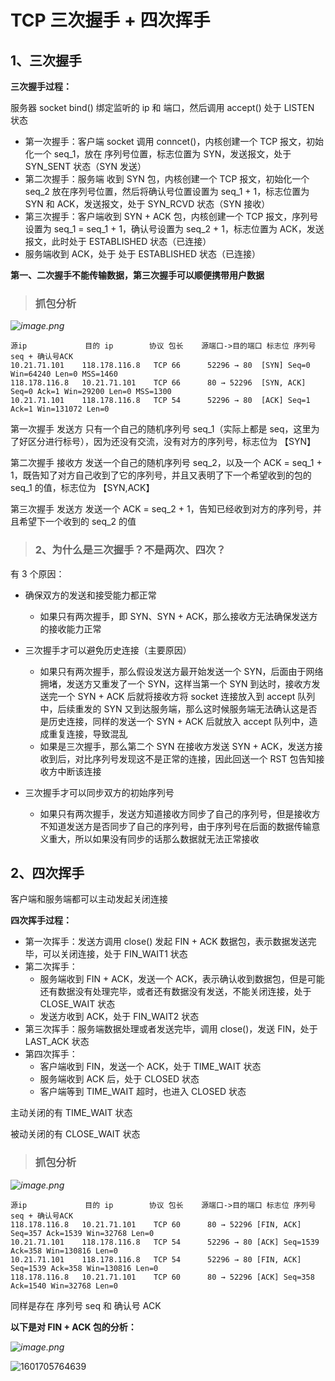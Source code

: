 # TCP 三次握手 + 四次挥手



## 1、三次握手



**三次握手过程：**

服务器 socket bind() 绑定监听的 ip 和 端口，然后调用 accept() 处于 LISTEN 状态

- 第一次握手：客户端 socket 调用 conncet()，内核创建一个 TCP 报文，初始化一个 seq_1，放在 序列号位置，标志位置为 SYN，发送报文，处于 SYN_SENT 状态（SYN 发送）
- 第二次握手：服务端 收到 SYN 包，内核创建一个 TCP 报文，初始化一个 seq_2 放在序列号位置，然后将确认号位置设置为 seq_1 + 1，标志位置为 SYN 和 ACK，发送报文，处于 SYN_RCVD 状态（SYN 接收）
- 第三次握手：客户端收到 SYN + ACK 包，内核创建一个 TCP 报文，序列号设置为 seq_1 = seq_1 + 1，确认号设置为  seq_2 + 1，标志位置为 ACK，发送报文，此时处于 ESTABLISHED 状态（已连接）
- 服务端收到 ACK，处于 处于 ESTABLISHED 状态（已连接）



**第一、二次握手不能传输数据，第三次握手可以顺便携带用户数据**



> ###  抓包分析

*![image.png](https://pic.leetcode-cn.com/1601703573-JVpYxb-image.png)*

```
源ip				目的 ip		 协议 包长	  源端口->目的端口 标志位	序列号seq + 确认号ACK
10.21.71.101	118.178.116.8	TCP	66		52296 → 80 	[SYN] Seq=0 Win=64240 Len=0 MSS=1460
118.178.116.8	10.21.71.101	TCP	66		80 → 52296 	[SYN, ACK] Seq=0 Ack=1 Win=29200 Len=0 MSS=1300
10.21.71.101	118.178.116.8	TCP	54		52296 → 80 	[ACK] Seq=1 Ack=1 Win=131072 Len=0
```

第一次握手 发送方 只有一个自己的随机序列号 seq_1（实际上都是 seq，这里为了好区分进行标号），因为还没有交流，没有对方的序列号，标志位为 【SYN】

第二次握手 接收方 发送一个自己的随机序列号 seq_2，以及一个 ACK = seq_1 + 1，既告知了对方自己收到了它的序列号，并且又表明了下一个希望收到的包的 seq_1 的值，标志位为 【SYN,ACK】

第三次握手 发送方 发送一个 ACK = seq_2 + 1，告知已经收到对方的序列号，并且希望下一个收到的 seq_2 的值





> ### 2、为什么是三次握手？不是两次、四次？

有 3 个原因：

- 确保双方的发送和接受能力都正常
  - 如果只有两次握手，即 SYN、SYN + ACK，那么接收方无法确保发送方的接收能力正常

- 三次握手才可以避免历史连接（主要原因）
  - 如果只有两次握手，那么假设发送方最开始发送一个 SYN，后面由于网络拥堵，发送方又重发了一个 SYN，这样当第一个 SYN 到达时，接收方发送完一个 SYN + ACK 后就将接收方将 socket 连接放入到 accept 队列中，后续重发的 SYN 又到达服务端，那么这时候服务端无法确认这是否是历史连接，同样的发送一个 SYN + ACK 后就放入 accept 队列中，造成重复连接，导致混乱
  - 如果是三次握手，那么第二个 SYN 在接收方发送 SYN + ACK，发送方接收到后，对比序列号发现这不是正常的连接，因此回送一个 RST 包告知接收方中断该连接
- 三次握手才可以同步双方的初始序列号
  - 如果只有两次握手，发送方知道接收方同步了自己的序列号，但是接收方不知道发送方是否同步了自己的序列号，由于序列号在后面的数据传输意义重大，所以如果没有同步的话那么数据就无法正常接收





## 2、四次挥手



客户端和服务端都可以主动发起关闭连接

**四次挥手过程：**

- 第一次挥手：发送方调用 close() 发起 FIN + ACK 数据包，表示数据发送完毕，可以关闭连接，处于 FIN_WAIT1 状态
- 第二次挥手：
  - 服务端收到 FIN + ACK，发送一个 ACK，表示确认收到数据包，但是可能还有数据没有处理完毕，或者还有数据没有发送，不能关闭连接，处于 CLOSE_WAIT 状态
  - 发送方收到 ACK，处于 FIN_WAIT2 状态
- 第三次挥手：服务端数据处理或者发送完毕，调用 close()，发送 FIN，处于 LAST_ACK 状态
- 第四次挥手：
  - 客户端收到 FIN，发送一个 ACK，处于 TIME_WAIT 状态
  - 服务端收到 ACK 后，处于 CLOSED 状态
  - 客户端等到 TIME_WAIT 超时，也进入 CLOSED 状态



主动关闭的有 TIME_WAIT 状态

被动关闭的有 CLOSE_WAIT 状态



> ### 抓包分析

*![image.png](https://pic.leetcode-cn.com/1601705109-tpmVPo-image.png)*

```
源ip				目的 ip		 协议 包长	  源端口->目的端口 标志位	序列号seq + 确认号ACK
118.178.116.8	10.21.71.101	TCP	60		80 → 52296 [FIN, ACK] Seq=357 Ack=1539 Win=32768 Len=0
10.21.71.101	118.178.116.8	TCP	54		52296 → 80 [ACK] Seq=1539 Ack=358 Win=130816 Len=0
10.21.71.101	118.178.116.8	TCP	54		52296 → 80 [FIN, ACK] Seq=1539 Ack=358 Win=130816 Len=0
118.178.116.8	10.21.71.101	TCP	60		80 → 52296 [ACK] Seq=358 Ack=1540 Win=32768 Len=0
```

同样是存在 序列号 seq 和 确认号 ACK



**以下是对 FIN + ACK 包的分析：**

*![image.png](https://pic.leetcode-cn.com/1601705467-DrMzYF-image.png)*

![1601705764639](C:\Users\蒜头王八\AppData\Roaming\Typora\typora-user-images\1601705764639.png)
